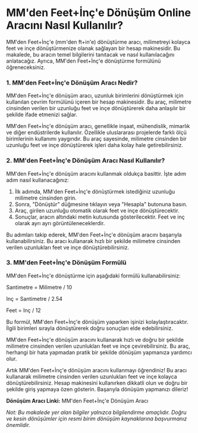 MM'den Feet+İnç'e Dönüşüm Online Aracını Nasıl Kullanılır?
==========================================================

MM'den Feet+İnç'e (mm'den ft+in'e) dönüştürme aracı, milimetreyi kolayca feet ve inçe dönüştürmenize olanak sağlayan bir hesap makinesidir. Bu makalede, bu aracın temel bilgilerini tanıtacak ve nasıl kullanılacağını anlatacağız. Ayrıca, MM'den Feet+İnç'e dönüştürme formülünü öğreneceksiniz.

### 1. MM'den Feet+İnç'e Dönüşüm Aracı Nedir?

MM'den Feet+İnç'e dönüşüm aracı, uzunluk birimlerini dönüştürmek için kullanılan çevrim formülünü içeren bir hesap makinesidir. Bu araç, milimetre cinsinden verilen bir uzunluğu feet ve inçe dönüştürerek daha anlaşılır bir şekilde ifade etmenizi sağlar.

MM'den Feet+İnç'e dönüşüm aracı, genellikle inşaat, mühendislik, mimarlık ve diğer endüstrilerde kullanılır. Özellikle uluslararası projelerde farklı ölçü birimlerinin kullanımı yaygındır. Bu araç sayesinde, milimetre cinsinden bir uzunluğu feet ve inçe dönüştürerek işleri daha kolay hale getirebilirsiniz.

### 2. MM'den Feet+İnç'e Dönüşüm Aracı Nasıl Kullanılır?

MM'den Feet+İnç'e dönüşüm aracını kullanmak oldukça basittir. İşte adım adım nasıl kullanacağınız:

1. İlk adımda, MM'den Feet+İnç'e dönüştürmek istediğiniz uzunluğu milimetre cinsinden girin.
2. Sonra, "Dönüştür" düğmesine tıklayın veya "Hesapla" butonuna basın.
3. Araç, girilen uzunluğu otomatik olarak feet ve inçe dönüştürecektir.
4. Sonuçlar, aracın altındaki metin kutusunda gösterilecektir. Feet ve inç olarak ayrı ayrı görüntüleneceklerdir.

Bu adımları takip ederek, MM'den Feet+İnç'e dönüşüm aracını başarıyla kullanabilirsiniz. Bu aracı kullanarak hızlı bir şekilde milimetre cinsinden verilen uzunlukları feet ve inçe dönüştürebilirsiniz.

### 3. MM'den Feet+İnç'e Dönüşüm Formülü

MM'den Feet+İnç'e dönüştürme için aşağıdaki formülü kullanabilirsiniz:

Santimetre = Milimetre / 10

Inç = Santimetre / 2.54

Feet = Inç / 12

Bu formül, MM'den Feet+İnç'e dönüşüm yaparken işinizi kolaylaştıracaktır. İlgili birimleri sırayla dönüştürerek doğru sonuçları elde edebilirsiniz.

MM'den Feet+İnç'e dönüşüm aracını kullanarak hızlı ve doğru bir şekilde milimetre cinsinden verilen uzunlukları feet ve inçe çevirebilirsiniz. Bu araç, herhangi bir hata yapmadan pratik bir şekilde dönüşüm yapmanıza yardımcı olur.

Artık MM'den Feet+İnç'e dönüşüm aracını kullanmayı öğrendiniz! Bu aracı kullanarak milimetre cinsinden verilen uzunlukları feet ve inçe kolayca dönüştürebilirsiniz. Hesap makinesini kullanırken dikkatli olun ve doğru bir şekilde giriş yapmaya özen gösterin. Başarıyla dönüşüm yapmanızı dileriz!

**Dönüşüm Aracı Linki:** MM'den Feet+İnç'e Dönüşüm Aracı

*Not: Bu makalede yer alan bilgiler yalnızca bilgilendirme amaçlıdır. Doğru ve kesin dönüşümler için resmi birim dönüşüm kaynaklarına başvurmanız önemlidir.*